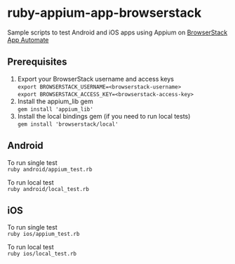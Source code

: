 # ruby-appium-app-browserstack
Sample scripts to test Android and iOS apps using Appium on  [BrowserStack App Automate](https://www.browserstack.com/app-automate/get-started)

## Prerequisites
1. Export your BrowserStack username and access keys<br>
`export BROWSERSTACK_USERNAME=<browserstack-username>`<br>
`export BROWSERSTACK_ACCESS_KEY=<browserstack-access-key>`
2. Install the appium_lib gem<br>
`gem install 'appium_lib'`
3. Install the local bindings gem (if you need to run local tests)<br>
`gem install 'browserstack/local'`

## Android
To run single test<br>
`ruby android/appium_test.rb`


To run local test<br>
`ruby android/local_test.rb`


## iOS
To run single test<br>
`ruby ios/appium_test.rb`


To run local test<br>
`ruby ios/local_test.rb`
